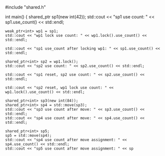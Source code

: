 #include "shared.h"

int main() {
    shared_ptr<int> sp1(new int(42));
    std::cout << "sp1 use count: " << sp1.use_count() << std::endl;

    weak_ptr<int> wp1 = sp1;
    std::cout << "wp1 lock use count: " << wp1.lock().use_count() << std::endl;
	
	std::cout << "sp1 use_count after locking wp1: " << sp1.use_count() << std::endl;

    shared_ptr<int> sp2 = wp1.lock();
    std::cout << "sp2 use count: " << sp2.use_count() << std::endl;

    std::cout << "sp1 reset, sp2 use count: " << sp2.use_count() << std::endl;

    std::cout << "sp2 reset, wp1 lock use count: " << wp1.lock().use_count() << std::endl;

    shared_ptr<int> sp3(new int(84));
    shared_ptr<int> sp4 = std::move(sp3);
    std::cout << "sp3 use count after move: " << sp3.use_count() << std::endl;
    std::cout << "sp4 use count after move: " << sp4.use_count() << std::endl;

    shared_ptr<int> sp5;
    sp5 = std::move(sp4);
    std::cout << "sp4 use count after move assignment: " << sp4.use_count() << std::endl;
    std::cout << "sp5 use count after move assignment: " << sp
